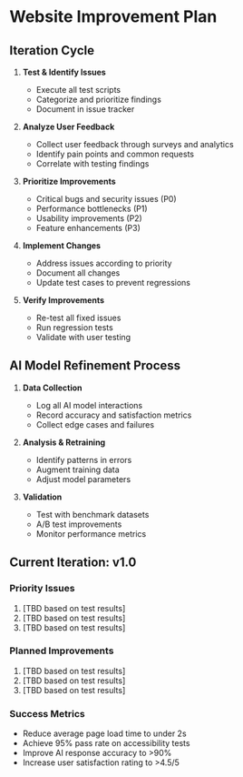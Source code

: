 # Website Improvement Plan

## Iteration Cycle

1. **Test & Identify Issues**
   - Execute all test scripts
   - Categorize and prioritize findings
   - Document in issue tracker

2. **Analyze User Feedback**
   - Collect user feedback through surveys and analytics
   - Identify pain points and common requests
   - Correlate with testing findings

3. **Prioritize Improvements**
   - Critical bugs and security issues (P0)
   - Performance bottlenecks (P1)
   - Usability improvements (P2)
   - Feature enhancements (P3)

4. **Implement Changes**
   - Address issues according to priority
   - Document all changes
   - Update test cases to prevent regressions

5. **Verify Improvements**
   - Re-test all fixed issues
   - Run regression tests
   - Validate with user testing

## AI Model Refinement Process

1. **Data Collection**
   - Log all AI model interactions
   - Record accuracy and satisfaction metrics
   - Collect edge cases and failures

2. **Analysis & Retraining**
   - Identify patterns in errors
   - Augment training data
   - Adjust model parameters

3. **Validation**
   - Test with benchmark datasets
   - A/B test improvements
   - Monitor performance metrics

## Current Iteration: v1.0

### Priority Issues
1. [TBD based on test results]
2. [TBD based on test results]
3. [TBD based on test results]

### Planned Improvements
1. [TBD based on test results]
2. [TBD based on test results]
3. [TBD based on test results]

### Success Metrics
- Reduce average page load time to under 2s
- Achieve 95% pass rate on accessibility tests
- Improve AI response accuracy to >90%
- Increase user satisfaction rating to >4.5/5
